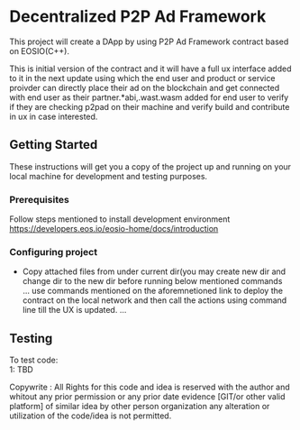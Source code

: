 # Decentralized P2P Ad Framework

This project will create a DApp by using P2P Ad Framework contract based on EOSIO(C++).

This is initial version of the contract and it will have a full ux interface added to it in the next update using which the end user and  product or service proivder can directly place their ad on the blockchain and get connected with end user as their partner.*abi,.wast.wasm added for end user to verify if they are checking p2pad on their machine and verify build and contribute in ux in case interested.
## Getting Started

These instructions will get you a copy of the project up and running on your local machine for development and testing purposes.  

### Prerequisites

Follow steps mentioned to install development environment https://developers.eos.io/eosio-home/docs/introduction  

### Configuring project

- Copy attached files from under current dir(you may create new dir and change dir to the new dir before running below mentioned commands  
...
use commands mentioned on the aforemnetioned link to deploy the contract on the local network and then call the actions using command line till the UX is updated.
...
## Testing

To test code:  
1: TBD

Copywrite : All Rights for this code and idea is reserved with the author and whitout any prior permission or any prior date evidence [GIT/or other valid platform] of similar idea by other person organization any alteration or utilization of the code/idea is not permitted.
